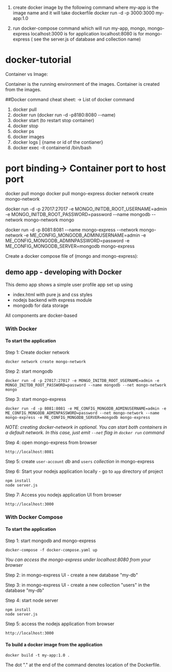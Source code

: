 1. create docker image by the following command where my-app is the image name and it will take dockerfile
    docker run -d -p 3000:3000 my-app:1.0
   
2. run docker-compose command which will run my-app, mongo, mongo-express
   localhost:3000 is for application
   localhost:8080 is for mongo-express ( see the server.js of database and collection name)

# docker-tutorial
Container vs Image:

Container is the running environment of the images. Container is created from the images.

##Docker command cheat sheet:
-> List of docker command
1. docker pull
2. docker run (docker run -d -p8180:8080 --name)
3. docker start (to restart stop container)
4. docker stop
5. docker ps
6. docker images
7. docker logs | {name or id of the contianer}
8. docker exec -it containerid /bin/bash
# port binding-> Container port to host port

docker pull mongo
docker pull mongo-express
docker network create mongo-network

docker run -d -p 27017:27017 -e MONGO_INITDB_ROOT_USERNAME=admin -e MONGO_INITDB_ROOT_PASSWORD=password --name mongodb --network mongo-network mongo

docker run -d -p 8081:8081 --name mongo-express --network mongo-network -e ME_CONFIG_MONGODB_ADMINUSERNAME=admin -e ME_CONFIG_MONGODB_ADMINPASSWORD=password -e ME_CONFIG_MONGODB_SERVER=mongodb mongo-express


Create a docker compose file of (mongo and mongo-express):



## demo app - developing with Docker

This demo app shows a simple user profile app set up using 
- index.html with pure js and css styles
- nodejs backend with express module
- mongodb for data storage

All components are docker-based

### With Docker

#### To start the application

Step 1: Create docker network

    docker network create mongo-network 

Step 2: start mongodb 

    docker run -d -p 27017:27017 -e MONGO_INITDB_ROOT_USERNAME=admin -e MONGO_INITDB_ROOT_PASSWORD=password --name mongodb --net mongo-network mongo    

Step 3: start mongo-express
    
    docker run -d -p 8081:8081 -e ME_CONFIG_MONGODB_ADMINUSERNAME=admin -e ME_CONFIG_MONGODB_ADMINPASSWORD=password --net mongo-network --name mongo-express -e ME_CONFIG_MONGODB_SERVER=mongodb mongo-express   

_NOTE: creating docker-network in optional. You can start both containers in a default network. In this case, just emit `--net` flag in `docker run` command_

Step 4: open mongo-express from browser

    http://localhost:8081

Step 5: create `user-account` _db_ and `users` _collection_ in mongo-express

Step 6: Start your nodejs application locally - go to `app` directory of project 

    npm install 
    node server.js
    
Step 7: Access you nodejs application UI from browser

    http://localhost:3000

### With Docker Compose

#### To start the application

Step 1: start mongodb and mongo-express

    docker-compose -f docker-compose.yaml up
    
_You can access the mongo-express under localhost:8080 from your browser_
    
Step 2: in mongo-express UI - create a new database "my-db"

Step 3: in mongo-express UI - create a new collection "users" in the database "my-db"       
    
Step 4: start node server 

    npm install
    node server.js
    
Step 5: access the nodejs application from browser 

    http://localhost:3000

#### To build a docker image from the application

    docker build -t my-app:1.0 .       
    
The dot "." at the end of the command denotes location of the Dockerfile.
